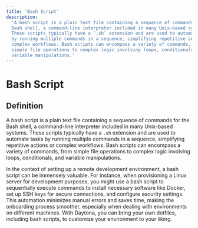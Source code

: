 ```yaml
---
title: 'Bash Script'
description:
  'A bash script is a plain text file containing a sequence of commands for the
  Bash shell, a command-line interpreter included in many Unix-based systems.
  These scripts typically have a `.sh` extension and are used to automate tasks
  by running multiple commands in a sequence, simplifying repetitive actions or
  complex workflows. Bash scripts can encompass a variety of commands, from
  simple file operations to complex logic involving loops, conditionals, and
  variable manipulations.'
---
```


# Bash Script

## Definition

A bash script is a plain text file containing a sequence of commands for the
Bash shell, a command-line interpreter included in many Unix-based systems.
These scripts typically have a `.sh` extension and are used to automate tasks by
running multiple commands in a sequence, simplifying repetitive actions or
complex workflows. Bash scripts can encompass a variety of commands, from simple
file operations to complex logic involving loops, conditionals, and variable
manipulations.

In the context of setting up a remote development environment, a bash script can
be immensely valuable. For instance, when provisioning a Linux server for
development purposes, you might use a bash script to sequentially execute
commands to install necessary software like Docker, set up SSH keys for secure
connections, and configure security settings. This automation minimizes manual
errors and saves time, making the onboarding process smoother, especially when
dealing with environments on different machines. With Daytona, you can bring
your own dotfiles, including bash scripts, to customize your environment to your
liking.
